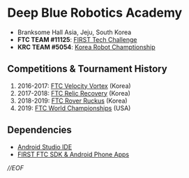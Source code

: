 # Deep Blue Robotics Academy
- Branksome Hall Asia, Jeju, South Korea
- **FTC TEAM #11125**: [FIRST Tech Challenge](http://www.firstinspires.org/robotics/ftc)
- **KRC TEAM #5054**: [Korea Robot Champtionship](www.fest.or.kr)
  
## Competitions & Tournament History
1. 2016-2017: [FTC Velocity Vortex](https://en.wikipedia.org/wiki/FIRST_Tech_Challenge) (Korea)
2. 2017-2018: [FTC Relic Recovery](https://en.wikipedia.org/wiki/FIRST_Tech_Challenge) (Korea)
3. 2018-2019: [FTC Rover Ruckus](https://en.wikipedia.org/wiki/Rover_Ruckus) (Korea)
4. 2019: [FTC World Championships](https://www.firstchampionship.org/detroit) (USA)
  
## Dependencies
- [Android Studio IDE](https://developer.android.com/studio)
- [FIRST FTC SDK & Android Phone Apps](https://github.com/ftctechnh/ftc_app)

*//EOF*

